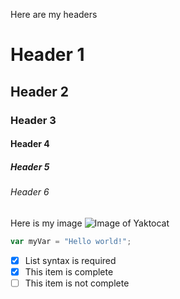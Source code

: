 Here are my headers

# Header 1
## Header 2
### Header 3
#### Header 4
##### Header 5
###### Header 6


Here is my image
![Image of Yaktocat](https://octodex.github.com/images/yaktocat.png)

``` javascript
var myVar = "Hello world!";
```
- [x] List syntax is required
- [x] This item is complete
- [ ] This item is not complete
